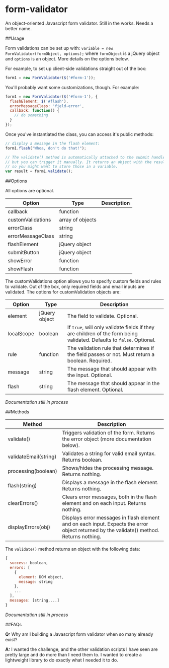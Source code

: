 form-validator
==============

An object-oriented Javascript form validator. Still in the works. Needs a better name.

##Usage

Form validations can be set up with: `variable = new FormValidator(formObject, options);` where `formObject` is a jQuery object and `options` is an object. More details on the options below.

For example, to set up client-side validations straight out of the box:

```javascript
form1 = new FormValidator($('#form-1'));
```

You'll probably want some customizations, though. For example:

```javascript
form1 = new FormValidator($('#form-1'), {
  flashElement: $('#flash'),
  errorMessageClass: 'field-error',
  callback: function() {
    // do something
  }
});
```

Once you've instantiated the class, you can access it's public methods:

```javascript
// display a message in the flash element:
form1.flash("Whoa, don't do that!");

// The validate() method is automatically attached to the submit handler,
// but you can trigger it manually. It returns an object with the results,
// so you might want to store those in a variable.
var result = form1.validate();
```

##Options

All options are optional.

|Option|Type|Description|
|------|----|-----------|
|callback|function| |
|customValidations|array of objects| |
|errorClass|string| |
|errorMessageClass|string| |
|flashElement|jQuery object| |
|submitButton|jQuery object| |
|showError|function| |
|showFlash|function| |

The customValidations option allows you to specify custom fields and rules to validate. Out of the box, only required fields and email inputs are validated. The options for customValidation objects are:

|Option|Type|Description|
|------|----|-----------|
|element|jQuery object|The field to validate. Optional.|
|localScope|boolean|If `true`, will only validate fields if they are children of the form being validated. Defaults to `false`. Optional.|
|rule|function|The validation rule that determines if the field passes or not. Must return a boolean. Required.|
|message|string|The message that should appear with the input. Optional.|
|flash|string|The message that should appear in the flash element. Optional.|

*Documentation still in process*

##Methods

|Method|Description|
|------|-----------|
|validate()|Triggers validation of the form. Returns the error object (more documentation below).|
|validateEmail(string)|Validates a string for valid email syntax. Returns boolean.|
|processing(boolean)|Shows/hides the processing message. Returns nothing.|
|flash(string)|Displays a message in the flash element. Returns nothing.|
|clearErrors()|Clears error messages, both in the flash element and on each input. Returns nothing.|
|displayErrors(obj)|Displays error messages in flash element and on each input. Expects the error object returned by the validate() method. Returns nothing.|

The `validate()` method returns an object with the following data:

```javascript
{
  success: boolean,
  errors: [
    {
      element: DOM object,
      message: string
    },
    ...
  ],
  messages: [string,...] 
}
````

*Documentation still in process*

##FAQs

**Q:** Why am I building a Javascript form validator when so many already exist?

**A:** I wanted the challenge, and the other validation scripts I have seen are pretty large and do more than I need them to. I wanted to create a lightweight library to do exactly what I needed it to do.
